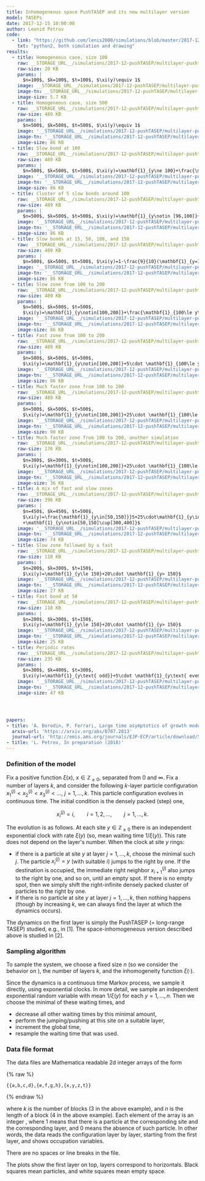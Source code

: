 ```yaml
---
title: Inhomogeneous space PushTASEP and its new multilayer version
model: TASEPs
date: 2017-12-15 10:00:00
author: Leonid Petrov
code:
  - link: "https://github.com/lenis2000/simulations/blob/master/2017-12-15-PushTASEP-multilayer/2017-12-15-PushTASEP-multilayer.py"
    txt: "python2, both simulation and drawing"
results:
  - title: Homogeneous case, size 100
    raw: __STORAGE_URL__/simulations/2017-12-pushTASEP/multilayer-pushtasep1.txt
    raw-size: 20 KB
    params: |
      $n=100$, $k=100$, $t=100$, $\xi(y)\equiv 1$
    image: __STORAGE_URL__/simulations/2017-12-pushTASEP/multilayer-pushtasep-graph1.png
    image-tn: __STORAGE_URL__/simulations/2017-12-pushTASEP/multilayer-pushtasep-graph1.png
    image-size: 5.7 KB
  - title: Homogeneous case, size 500
    raw: __STORAGE_URL__/simulations/2017-12-pushTASEP/multilayer-pushtasep10472.txt
    raw-size: 489 KB
    params: |
      $n=500$, $k=500$, $t=500$, $\xi(y)\equiv 1$
    image: '__STORAGE_URL__/simulations/2017-12-pushTASEP/multilayer-pushtasep-graph10472.png'
    image-tn: '__STORAGE_URL__/simulations/2017-12-pushTASEP/multilayer-pushtasep-graph10472-tn.png'
    image-size: 86 KB
  - title: Slow bond at 100
    raw: __STORAGE_URL__/simulations/2017-12-pushTASEP/multilayer-pushtasep-49930.txt
    raw-size: 489 KB
    params: |
      $n=500$, $k=500$, $t=500$, $\xi(y)=\mathbf{1}_{y\ne 100}+\frac{\mathbf{1}_{y=100}}{10}$
    image: '__STORAGE_URL__/simulations/2017-12-pushTASEP/multilayer-pushtasep-graph-49930.png'
    image-tn: '__STORAGE_URL__/simulations/2017-12-pushTASEP/multilayer-pushtasep-graph-49930-tn.png'
    image-size: 86 KB
  - title: Cluster of 5 slow bonds around 100
    raw: __STORAGE_URL__/simulations/2017-12-pushTASEP/multilayer-pushtasep-78243.txt
    raw-size: 489 KB
    params: |
      $n=500$, $k=500$, $t=500$, $\xi(y)=\mathbf{1}_{y\notin [96,100]}+\frac{\mathbf{1}_{y\in [96,100]}}{10}$
    image: '__STORAGE_URL__/simulations/2017-12-pushTASEP/multilayer-pushtasep-graph-78243.png'
    image-tn: '__STORAGE_URL__/simulations/2017-12-pushTASEP/multilayer-pushtasep-graph-78243-tn.png'
    image-size: 86 KB
  - title: Slow bonds at 15, 50, 100, and 150
    raw: __STORAGE_URL__/simulations/2017-12-pushTASEP/multilayer-pushtasep-5508.txt
    raw-size: 489 KB
    params: |
      $n=500$, $k=500$, $t=500$, $\xi(y)=1-\frac{9}{10}(\mathbf{1}_{y=15}+\mathbf{1}_{y=50}+\mathbf{1}_{y=100}+\mathbf{1}_{y=150})$
    image: '__STORAGE_URL__/simulations/2017-12-pushTASEP/multilayer-pushtasep-graph-5508.png'
    image-tn: '__STORAGE_URL__/simulations/2017-12-pushTASEP/multilayer-pushtasep-graph-5508-tn.png'
    image-size: 86 KB
  - title: Slow zone from 100 to 200
    raw: __STORAGE_URL__/simulations/2017-12-pushTASEP/multilayer-pushtasep-20239.txt
    raw-size: 489 KB
    params: |
      $n=500$, $k=500$, $t=500$,
      $\xi(y)=\mathbf{1}_{y\notin[100,200]}+\frac{\mathbf{1}_{100\le y\le 200}}{10}$
    image: '__STORAGE_URL__/simulations/2017-12-pushTASEP/multilayer-pushtasep-graph-20239.png'
    image-tn: '__STORAGE_URL__/simulations/2017-12-pushTASEP/multilayer-pushtasep-graph-20239-tn.png'
    image-size: 86 KB
  - title: Fast zone from 100 to 200
    raw: __STORAGE_URL__/simulations/2017-12-pushTASEP/multilayer-pushtasep-65203.txt
    raw-size: 489 KB
    params: |
      $n=500$, $k=500$, $t=500$,
      $\xi(y)=\mathbf{1}_{y\notin[100,200]}+5\cdot \mathbf{1}_{100\le y\le 200}$
    image: '__STORAGE_URL__/simulations/2017-12-pushTASEP/multilayer-pushtasep-graph-65203.png'
    image-tn: '__STORAGE_URL__/simulations/2017-12-pushTASEP/multilayer-pushtasep-graph-65203-tn.png'
    image-size: 86 KB
  - title: Much faster zone from 100 to 200
    raw: __STORAGE_URL__/simulations/2017-12-pushTASEP/multilayer-pushtasep-59818.txt
    raw-size: 489 KB
    params: |
      $n=500$, $k=500$, $t=500$,
      $\xi(y)=\mathbf{1}_{y\notin[100,200]}+25\cdot \mathbf{1}_{100\le y\le 200}$
    image: '__STORAGE_URL__/simulations/2017-12-pushTASEP/multilayer-pushtasep-graph-59818.png'
    image-tn: '__STORAGE_URL__/simulations/2017-12-pushTASEP/multilayer-pushtasep-graph-59818-tn.png'
    image-size: 90 KB
  - title: Much faster zone from 100 to 200, another simulation
    raw: __STORAGE_URL__/simulations/2017-12-pushTASEP/multilayer-pushtasep-32271.txt
    raw-size: 176 KB
    params: |
      $n=300$, $k=300$, $t=500$,
      $\xi(y)=\mathbf{1}_{y\notin[100,200]}+25\cdot \mathbf{1}_{100\le y\le 200}$
    image: '__STORAGE_URL__/simulations/2017-12-pushTASEP/multilayer-pushtasep-graph-32271.png'
    image-tn: '__STORAGE_URL__/simulations/2017-12-pushTASEP/multilayer-pushtasep-graph-32271-tn.png'
    image-size: 36 KB
  - title: A mix of fast and slow zones
    raw: __STORAGE_URL__/simulations/2017-12-pushTASEP/multilayer-pushtasep-49079.txt
    raw-size: 396 KB
    params: |
      $n=450$, $k=450$, $t=500$,
      $\xi(y)=\frac{\mathbf{1}_{y\in[50,150]}}5+25\cdot\mathbf{1}_{y\in[300,400]}
      +\mathbf{1}_{y\notin[50,150]\cup[300,400]}$
    image: '__STORAGE_URL__/simulations/2017-12-pushTASEP/multilayer-pushtasep-graph-49079.png'
    image-tn: '__STORAGE_URL__/simulations/2017-12-pushTASEP/multilayer-pushtasep-graph-49079-tn.png'
    image-size: 74 KB
  - title: Slow zone followed by a fast
    raw: __STORAGE_URL__/simulations/2017-12-pushTASEP/multilayer-pushtasep-11569.txt
    raw-size: 118 KB
    params: |
      $n=200$, $k=300$, $t=150$,
      $\xi(y)=\mathbf{1}_{y\le 150}+20\cdot \mathbf{1}_{y> 150}$
    image: '__STORAGE_URL__/simulations/2017-12-pushTASEP/multilayer-pushtasep-graph-11569.png'
    image-tn: '__STORAGE_URL__/simulations/2017-12-pushTASEP/multilayer-pushtasep-graph-11569-tn.png'
    image-size: 27 KB
  - title: Fast bond at 50
    raw: __STORAGE_URL__/simulations/2017-12-pushTASEP/multilayer-pushtasep-63672.txt
    raw-size: 118 KB
    params: |
      $n=200$, $k=300$, $t=150$,
      $\xi(y)=\mathbf{1}_{y\le 150}+20\cdot \mathbf{1}_{y> 150}$
    image: '__STORAGE_URL__/simulations/2017-12-pushTASEP/multilayer-pushtasep-graph-63672.png'
    image-tn: '__STORAGE_URL__/simulations/2017-12-pushTASEP/multilayer-pushtasep-graph-63672-tn.png'
    image-size: 25 KB
  - title: Periodic rates
    raw: __STORAGE_URL__/simulations/2017-12-pushTASEP/multilayer-pushtasep-11773.txt
    raw-size: 235 KB
    params: |
      $n=300$, $k=400$, $t=300$,
      $\xi(y)=\mathbf{1}_{y\text{ odd}}+5\cdot \mathbf{1}_{y\text{ even}}$
    image: '__STORAGE_URL__/simulations/2017-12-pushTASEP/multilayer-pushtasep-graph-11773.png'
    image-tn: '__STORAGE_URL__/simulations/2017-12-pushTASEP/multilayer-pushtasep-graph-11773-tn.png'
    image-size: 47 KB




papers:
- title: 'A. Borodin, P. Ferrari, Large time asymptotics of growth models on space-like paths I: PushASEP, Electron. J. Probab. (2008), vol. 13, 1380-1418'
  arxiv-url: 'https://arxiv.org/abs/0707.2813'
  journal-url: 'http://emis.ams.org/journals/EJP-ECP/article/download/541/541-1801-1-PB.pdf'
- title: 'L. Petrov, In preparation (2018)'
---
```



### Definition of the model

Fix a positive function $\xi(x)$, $x\in\mathbb{Z}_{\ge0}$, separated from $0$ and $\infty$.
Fix a number of layers $k$, and consider the following $k$-layer particle configuration
$x^{(j)}_1<x^{(j)}_2<x^{(j)}_3<\ldots$, $j=1,\ldots,k$.
This particle configuration evolves in continuous time.
The initial condition is the densely packed (step) one,

$$
x_i^{(j)}=i,\qquad i=1,2,\ldots,\qquad j=1,\ldots,k.
$$

The evolution is as follows. At each site $y\in\mathbb{Z}_{\ge0}$
there is an independent exponential clock with rate $\xi(y)$
(so, mean waiting time $1/\xi(y)$). This rate does not depend on the layer's number.
When the clock at site $y$ rings:

- if there is a particle at site $y$ at layer $j=1,\ldots,k$, choose the minimal such $j$.
The particle
$x_i^{(j)}=y$ (with suitable $i$) jumps to the right by one.
If the destination is occupied, the immediate right neighbor $x_{i+1}^{(j)}$ also
jumps to the right by one, and so on, until an empty spot.
If there is no empty spot, then we simply shift the right-infinite densely
packed cluster of particles to the right by one.
- if there is no particle at site $y$ at layer $j=1,\ldots,k$, then nothing happens
(though by increasing $k$, we can always find the layer at which the dynamics occurs).

The dynamics on the first layer <script type="math/tex">\{x_i^{(1)}\}</script> is
simply the PushTASEP (= long-range TASEP) studied, e.g., in [1].
The space-inhomogeneous version described above is studied in [2].

### Sampling algorithm

To sample the system, we choose a fixed size $n$ (so we consider the behavior
on <script type="math/tex">\{1,2,\ldots,n \}\subset\mathbb{Z}_{\ge0}</script>),
the number of layers $k$, and the inhomogeneity function $\xi(\cdot)$.

Since the dynamics is a continuous time Markov process, we sample it
directly,
using exponential clocks.
In more detail, we sample an independent exponential random variable
with mean $1/\xi(y)$ for each $y=1,\ldots,n$.
Then we choose the minimal of these waiting times, and
- decrease all other waiting times by this minimal amount,
- perform the jumping/pushing at this site on a suitable layer,
- increment the global time,
- resample the waiting time that was used.

### Data file format

The data files are Mathematica readable 2d integer arrays of the form

{% raw %}
```
{{a,b,c,d},{e,f,g,h},{x,y,z,t}}
```
{% endraw %}

where $k$ is the number of blocks ($3$ in the above example), and $n$ is the
length of a block ($4$ in the above example). Each element of the array is an
integer <script type="math/tex">\in \{0,1 \}</script>, where $1$ means that there is a particle at the corresponding
site and the corresponding layer, and $0$ means the absence of such particle. In other words, the data
reads the configuration layer by layer, starting from the first layer,
and shows occupation variables.

There are no spaces or line breaks in the file.

The plots show the first layer on top, layers correspond to horizontals.
Black squares mean particles, and white squares mean empty space.
